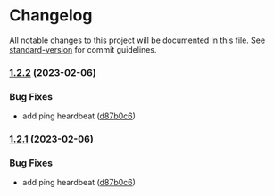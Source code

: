# Changelog

All notable changes to this project will be documented in this file. See [standard-version](https://github.com/conventional-changelog/standard-version) for commit guidelines.

### [1.2.2](https://github.com/liou666/live-parser/compare/v1.2.0...v1.2.2) (2023-02-06)


### Bug Fixes

* add ping heardbeat ([d87b0c6](https://github.com/liou666/live-parser/commit/d87b0c69118a4809db92bc45727d2651d386f007))

### [1.2.1](https://github.com/liou666/live-parser/compare/v1.2.0...v1.2.1) (2023-02-06)


### Bug Fixes

* add ping heardbeat ([d87b0c6](https://github.com/liou666/live-parser/commit/d87b0c69118a4809db92bc45727d2651d386f007))
